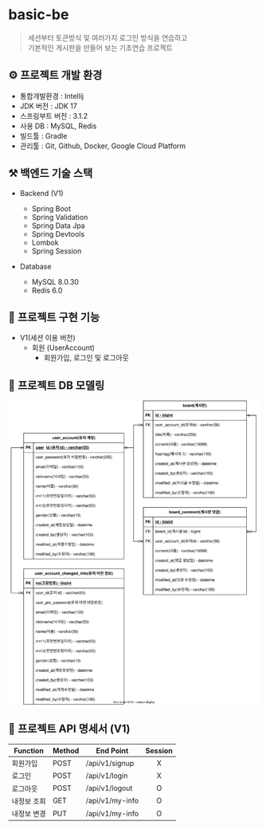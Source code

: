 # basic-be

>세션부터 토큰방식 및 여러가지 로그인 방식을 연습하고  
기본적인 게시판을 만들어 보는 기초연습 프로젝트

## ⚙ 프로젝트 개발 환경
- 통합개발환경 : Intellij
- JDK 버전 : JDK 17
- 스프링부트 버전 : 3.1.2
- 사용 DB : MySQL, Redis
- 빌드툴 : Gradle
- 관리툴 : Git, Github, Docker, Google Cloud Platform

## ⚒ 백엔드 기술 스택
- Backend (V1)
    - Spring Boot
    - Spring Validation
    - Spring Data Jpa
    - Spring Devtools
    - Lombok
    - Spring Session

- Database
    - MySQL 8.0.30
    - Redis 6.0


## 📜 프로젝트 구현 기능
- V1(세션 이용 버전)
  - 회원 (UserAccount)
      - 회원가입, 로그인 및 로그아웃


## 📂 프로젝트 DB 모델링
![ ](./document/basic-be-board-erd.svg)

## 📜 프로젝트 API 명세서 (V1)

| Function |Method| End Point       | Session  |
|------|---|-----------------|:--------:|
|회원가입|POST| /api/v1/signup  |    X     |
|로그인|POST| /api/v1/login   |    X     |
|로그아웃|POST| /api/v1/logout  |    O     |
|내정보 조회|GET| /api/v1/my-info |    O     |
|내정보 변경|PUT|/api/v1/my-info|O|
